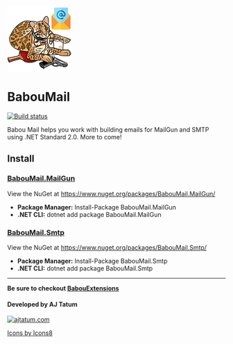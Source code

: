 ![alt text](https://raw.githubusercontent.com/ajtatum/BabouMail/master/assets/Babou-150x150.png "Babou loves mail!") <!-- markdownlint-disable -->

# **BabouMail**

[![Build status](https://ci.appveyor.com/api/projects/status/t71hwqmwmj1bj9o8?svg=true)](https://ci.appveyor.com/project/ajtatum/babouextensions) 

Babou Mail helps you work with building emails for MailGun and SMTP using .NET Standard 2.0. More to come!

## **Install**

### **[BabouMail.MailGun](https://github.com/ajtatum/BabouMail/tree/master/BabouMail.MailGun)**

View the NuGet at https://www.nuget.org/packages/BabouMail.MailGun/

* **Package Manager:** Install-Package BabouMail.MailGun
* **.NET CLI:** dotnet add package BabouMail.MailGun

### **[BabouMail.Smtp](https://github.com/ajtatum/BabouMail/tree/master/BabouMail.SMTP)**

View the NuGet at https://www.nuget.org/packages/BabouMail.Smtp/

* **Package Manager:** Install-Package BabouMail.Smtp
* **.NET CLI:** dotnet add package BabouMail.Smtp

---

**Be sure to checkout [BabouExtensions](https://github.com/ajtatum/BabouExtensions)**

#### Developed by AJ Tatum

[![ajtatum.com](https://img.icons8.com/clouds/50/000000/domain.png "ajtatum.com")](https://ajtatum.com)

[Icons by Icons8](https://icons8.com/)
